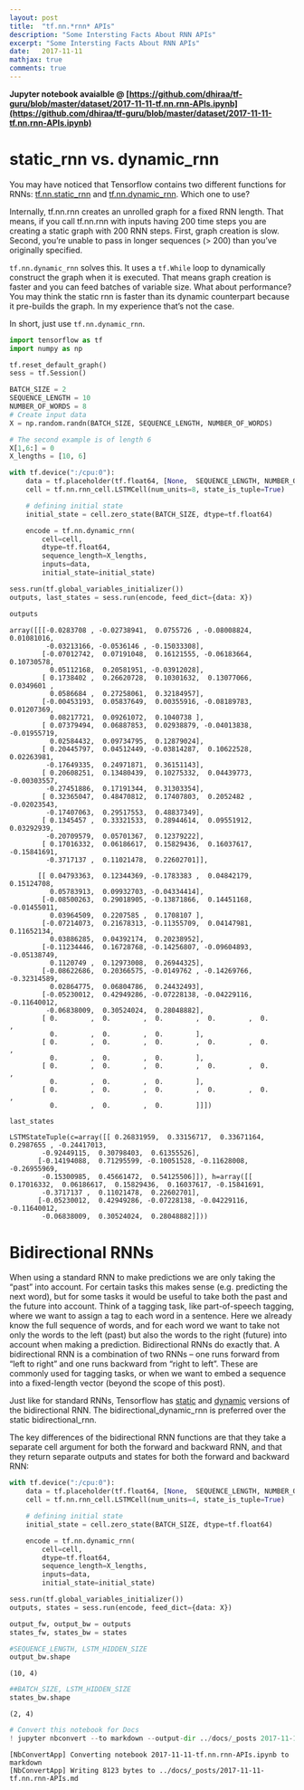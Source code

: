 ```yaml
---
layout: post
title:  "tf.nn.*rnn* APIs"
description: "Some Intersting Facts About RNN APIs"
excerpt: "Some Intersting Facts About RNN APIs"
date:   2017-11-11
mathjax: true
comments: true 
---
```


**Jupyter notebook avaialble @ [https://github.com/dhiraa/tf-guru/blob/master/dataset/2017-11-11-tf.nn.rnn-APIs.ipynb](https://github.com/dhiraa/tf-guru/blob/master/dataset/2017-11-11-tf.nn.rnn-APIs.ipynb)**

# static_rnn vs. dynamic_rnn

You may have noticed that Tensorflow contains two different functions for RNNs: [tf.nn.static_rnn](https://www.tensorflow.org/api_docs/python/tf/nn/static_rnn) and [tf.nn.dynamic_rnn](https://www.tensorflow.org/api_docs/python/tf/nn/dynamic_rnn). Which one to use?


Internally, tf.nn.rnn creates an unrolled graph for a fixed RNN length. That means, if you call tf.nn.rnn with inputs having 200 time steps you are creating a static graph with 200 RNN steps. First, graph creation is slow. Second, you’re unable to pass in longer sequences (> 200) than you’ve originally specified.

`tf.nn.dynamic_rnn` solves this. It uses a `tf.While` loop to dynamically construct the graph when it is executed. That means graph creation is faster and you can feed batches of variable size. What about performance? You may think the static rnn is faster than its dynamic counterpart because it pre-builds the graph. In my experience that’s not the case.

In short, just use `tf.nn.dynamic_rnn`. 


```python
import tensorflow as tf
import numpy as np
```


```python
tf.reset_default_graph()
sess = tf.Session()

BATCH_SIZE = 2
SEQUENCE_LENGTH = 10
NUMBER_OF_WORDS = 8
# Create input data
X = np.random.randn(BATCH_SIZE, SEQUENCE_LENGTH, NUMBER_OF_WORDS)

# The second example is of length 6 
X[1,6:] = 0
X_lengths = [10, 6]
```


```python
with tf.device(":/cpu:0"):
    data = tf.placeholder(tf.float64, [None,  SEQUENCE_LENGTH, NUMBER_OF_WORDS])
    cell = tf.nn.rnn_cell.LSTMCell(num_units=8, state_is_tuple=True)

    # defining initial state
    initial_state = cell.zero_state(BATCH_SIZE, dtype=tf.float64)

    encode = tf.nn.dynamic_rnn(
        cell=cell,
        dtype=tf.float64,
        sequence_length=X_lengths,
        inputs=data,
        initial_state=initial_state)
```


```python
sess.run(tf.global_variables_initializer())
outputs, last_states = sess.run(encode, feed_dict={data: X})
```


```python
outputs
```




    array([[[-0.0283708 , -0.02738941,  0.0755726 , -0.08008824,  0.01081016,
             -0.03213166, -0.0536146 , -0.15033308],
            [-0.07012742,  0.07191048,  0.16121555, -0.06183664,  0.10730578,
              0.05112168,  0.20581951, -0.03912028],
            [ 0.1738402 ,  0.26620728,  0.10301632,  0.13077066,  0.0349601 ,
              0.0586684 ,  0.27258061,  0.32184957],
            [-0.00453193,  0.05837649,  0.00355916, -0.08189783,  0.01207369,
              0.08217721,  0.09261072,  0.1040738 ],
            [ 0.07379494,  0.06887853,  0.02938879, -0.04013838, -0.01955719,
              0.02584432,  0.09734795,  0.12879024],
            [ 0.20445797,  0.04512449, -0.03814287,  0.10622528,  0.02263981,
             -0.17649335,  0.24971871,  0.36151143],
            [ 0.20608251,  0.13480439,  0.10275332,  0.04439773, -0.00303557,
             -0.27451886,  0.17191344,  0.31303354],
            [ 0.32365047,  0.48470812,  0.17407803,  0.2052482 , -0.02023543,
             -0.17407063,  0.29517553,  0.48837349],
            [ 0.1345457 ,  0.33321533,  0.28944614,  0.09551912,  0.03292939,
             -0.20709579,  0.05701367,  0.12379222],
            [ 0.17016332,  0.06186617,  0.15829436,  0.16037617, -0.15841691,
             -0.3717137 ,  0.11021478,  0.22602701]],
    
           [[ 0.04793363,  0.12344369, -0.1783383 ,  0.04842179,  0.15124708,
              0.05783913,  0.09932703, -0.04334414],
            [-0.08500263,  0.29018905, -0.13871866,  0.14451168, -0.01455011,
              0.03964509,  0.2207585 ,  0.1708107 ],
            [-0.07214073,  0.21678313, -0.11355709,  0.04147981,  0.11652134,
              0.03886285,  0.04392174,  0.20238952],
            [-0.11234446,  0.16728768, -0.14256807, -0.09604893, -0.05138749,
              0.1120749 ,  0.12973008,  0.26944325],
            [-0.08622686,  0.20366575, -0.0149762 , -0.14269766, -0.32314589,
              0.02864775,  0.06804786,  0.24432493],
            [-0.05230012,  0.42949286, -0.07228138, -0.04229116, -0.11640012,
             -0.06838009,  0.30524024,  0.28048882],
            [ 0.        ,  0.        ,  0.        ,  0.        ,  0.        ,
              0.        ,  0.        ,  0.        ],
            [ 0.        ,  0.        ,  0.        ,  0.        ,  0.        ,
              0.        ,  0.        ,  0.        ],
            [ 0.        ,  0.        ,  0.        ,  0.        ,  0.        ,
              0.        ,  0.        ,  0.        ],
            [ 0.        ,  0.        ,  0.        ,  0.        ,  0.        ,
              0.        ,  0.        ,  0.        ]]])




```python
last_states
```




    LSTMStateTuple(c=array([[ 0.26831959,  0.33156717,  0.33671164,  0.2987655 , -0.24417013,
            -0.92449115,  0.30798403,  0.61355526],
           [-0.14194088,  0.71295599, -0.10051528, -0.11628008, -0.26955969,
            -0.15300985,  0.45661472,  0.54125506]]), h=array([[ 0.17016332,  0.06186617,  0.15829436,  0.16037617, -0.15841691,
            -0.3717137 ,  0.11021478,  0.22602701],
           [-0.05230012,  0.42949286, -0.07228138, -0.04229116, -0.11640012,
            -0.06838009,  0.30524024,  0.28048882]]))



#  Bidirectional RNNs

When using a standard RNN to make predictions we are only taking the “past” into account. For certain tasks this makes sense (e.g. predicting the next word), but for some tasks it would be useful to take both the past and the future into account. Think of a tagging task, like part-of-speech tagging, where we want to assign a tag to each word in a sentence. Here we already know the full sequence of words, and for each word we want to take not only the words to the left (past) but also the words to the right (future) into account when making a prediction. Bidirectional RNNs do exactly that. A bidirectional RNN is a combination of two RNNs – one runs forward from “left to right” and one runs backward from “right to left”. These are commonly used for tagging tasks, or when we want to embed a sequence into a fixed-length vector (beyond the scope of this post).

Just like for standard RNNs, Tensorflow has [static](https://www.tensorflow.org/api_docs/python/tf/nn/static_bidirectional_rnn) and [dynamic](https://www.tensorflow.org/api_docs/python/tf/nn/bidirectional_dynamic_rnn) versions of the bidirectional RNN. The bidirectional_dynamic_rnn is preferred over the static bidirectional_rnn.

The key differences of the bidirectional RNN functions are that they take a separate cell argument for both the forward and backward RNN, and that they return separate outputs and states for both the forward and backward RNN:


```python
with tf.device(":/cpu:0"):
    data = tf.placeholder(tf.float64, [None,  SEQUENCE_LENGTH, NUMBER_OF_WORDS])
    cell = tf.nn.rnn_cell.LSTMCell(num_units=4, state_is_tuple=True)

    # defining initial state
    initial_state = cell.zero_state(BATCH_SIZE, dtype=tf.float64)

    encode = tf.nn.dynamic_rnn(
        cell=cell,
        dtype=tf.float64,
        sequence_length=X_lengths,
        inputs=data,
        initial_state=initial_state)
```


```python
sess.run(tf.global_variables_initializer())
outputs, states = sess.run(encode, feed_dict={data: X})
```


```python
output_fw, output_bw = outputs
states_fw, states_bw = states
```


```python
#SEQUENCE_LENGTH, LSTM_HIDDEN_SIZE
output_bw.shape
```




    (10, 4)




```python
##BATCH_SIZE, LSTM_HIDDEN_SIZE
states_bw.shape
```




    (2, 4)




```python
# Convert this notebook for Docs
! jupyter nbconvert --to markdown --output-dir ../docs/_posts 2017-11-11-tf.nn.rnn-APIs.ipynb
```

    [NbConvertApp] Converting notebook 2017-11-11-tf.nn.rnn-APIs.ipynb to markdown
    [NbConvertApp] Writing 8123 bytes to ../docs/_posts/2017-11-11-tf.nn.rnn-APIs.md



```python

```
